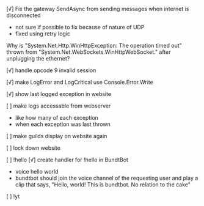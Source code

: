 [√] Fix the gateway SendAsync from sending messages when internet is disconnected
  - not sure if possible to fix because of nature of UDP
  - fixed using retry logic

Why is "System.Net.Http.WinHttpException: The operation timed out" thrown from "System.Net.WebSockets.WinHttpWebSocket.<ReceiveAsync>" after unplugging the ethernet?

[√] handle opcode 9 invalid session

[√] make LogError and LogCritical use Console.Error.Write

[√] show last logged exception in website

[ ] make logs accessable from webserver
  - like how many of each exception
  - when each exception was last thrown

[ ] make guilds display on website again

[ ] lock down website

[ ] !hello
  [√] create handler for !hello in BundtBot
  - voice hello world
  - bundtbot should join the voice channel of the requesting user and play a clip that says, "Hello, world! This is bundtbot. No relation to the cake"

[ ] !yt